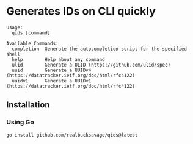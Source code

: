 # Generates IDs on CLI quickly

```
Usage:
  qids [command]

Available Commands:
  completion  Generate the autocompletion script for the specified shell
  help        Help about any command
  ulid        Generate a ULID (https://github.com/ulid/spec)
  uuid        Generate a UUIDv4 (https://datatracker.ietf.org/doc/html/rfc4122)
  uuidv1      Generate a UUIDv1 (https://datatracker.ietf.org/doc/html/rfc4122)
```

## Installation

### Using Go

```
go install github.com/realbucksavage/qids@latest
```